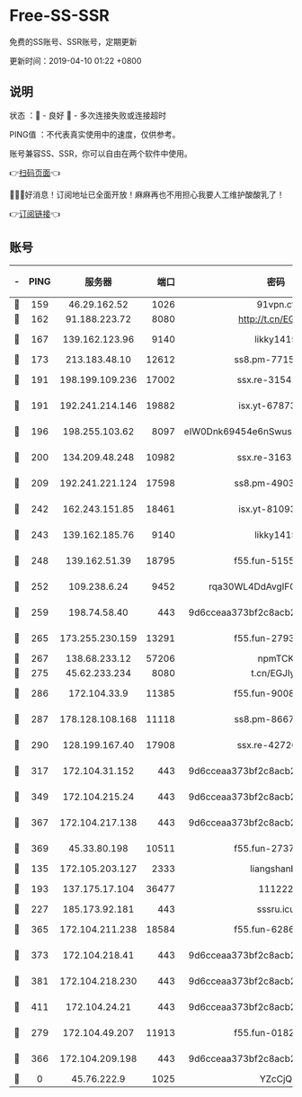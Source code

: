 # Free-SS-SSR

免费的SS账号、SSR账号，定期更新

更新时间：2019-04-10 01:22 +0800

## 说明

状态     ：🙂 - 良好 🙁 - 多次连接失败或连接超时

PING值   ：不代表真实使用中的速度，仅供参考。

账号兼容SS、SSR，你可以自由在两个软件中使用。

👉[扫码页面](https://liesauer.github.io/Free-SS-SSR/)👈

🎉🎉🎉好消息！订阅地址已全面开放！麻麻再也不用担心我要人工维护酸酸乳了！

👉[订阅链接](https://www.liesauer.net/yogurt/subscribe?ACCESS_TOKEN=DAYxR3mMaZAsaqUb)👈

## 账号

|-|PING|服务器|端口|密码|加密方式|区域|
|:----:|:----:|:-----:|-----:|:----:|:----:|:----:|
|🙂|159|46.29.162.52|1026|91vpn.cf|rc4-md5|RU|
|🙂|162|91.188.223.72|8080|http://t.cn/EGJIyrl|rc4-md5|RU|
|🙂|167|139.162.123.96|9140|likky1415|aes-256-cfb|JP|
|🙂|173|213.183.48.10|12612|ss8.pm-77157526|rc4-md5|RU|
|🙂|191|198.199.109.236|17002|ssx.re-31541673|aes-256-cfb|US|
|🙂|191|192.241.214.146|19882|isx.yt-67873078|aes-256-cfb|US|
|🙂|196|198.255.103.62|8097|eIW0Dnk69454e6nSwuspv9DmS201tQ0D|aes-256-cfb|US|
|🙂|200|134.209.48.248|10982|ssx.re-31631414|aes-256-cfb|US|
|🙂|209|192.241.221.124|17598|ss8.pm-49031433|aes-256-cfb|US|
|🙂|242|162.243.151.85|18461|isx.yt-81093272|aes-256-cfb|US|
|🙂|243|139.162.185.76|9140|likky1415|aes-256-cfb|DE|
|🙂|248|139.162.51.39|18795|f55.fun-51551874|aes-256-cfb|SG|
|🙂|252|109.238.6.24|9452|rqa30WL4DdAvgIFG6Fs3znzTa|aes-256-cfb|FR|
|🙂|259|198.74.58.40|443|9d6cceaa373bf2c8acb22e60b6a58be6|aes-256-cfb|US|
|🙂|265|173.255.230.159|13291|f55.fun-27934784|aes-256-cfb|US|
|🙂|267|138.68.233.12|57206|npmTCK|rc4-md5|US|
|🙂|275|45.62.233.234|8080|t.cn/EGJIyrl|rc4-md5|CA|
|🙂|286|172.104.33.9|11385|f55.fun-90083695|aes-256-cfb|SG|
|🙂|287|178.128.108.168|11118|ss8.pm-86671679|aes-256-cfb|SG|
|🙂|290|128.199.167.40|17908|ssx.re-42726617|aes-256-cfb|SG|
|🙂|317|172.104.31.152|443|9d6cceaa373bf2c8acb22e60b6a58be6|aes-256-cfb|US|
|🙂|349|172.104.215.24|443|9d6cceaa373bf2c8acb22e60b6a58be6|aes-256-cfb|US|
|🙂|367|172.104.217.138|443|9d6cceaa373bf2c8acb22e60b6a58be6|aes-256-cfb|US|
|🙂|369|45.33.80.198|10511|f55.fun-27370587|aes-256-cfb|US|
|🙂|135|172.105.203.127|2333|liangshanbo|chacha20|JP|
|🙂|193|137.175.17.104|36477|111222|aes-256-cfb|US|
|🙂|227|185.173.92.181|443|sssru.icu|rc4-md5|RU|
|🙂|365|172.104.211.238|18584|f55.fun-62869034|aes-256-cfb|US|
|🙂|373|172.104.218.41|443|9d6cceaa373bf2c8acb22e60b6a58be6|aes-256-cfb|US|
|🙂|381|172.104.218.230|443|9d6cceaa373bf2c8acb22e60b6a58be6|aes-256-cfb|US|
|🙂|411|172.104.24.21|443|9d6cceaa373bf2c8acb22e60b6a58be6|aes-256-cfb|US|
|🙁|279|172.104.49.207|11913|f55.fun-01827125|aes-256-cfb|SG|
|🙁|366|172.104.209.198|443|9d6cceaa373bf2c8acb22e60b6a58be6|aes-256-cfb|US|
|🙁|0|45.76.222.9|1025|YZcCjQ|rc4-md5|JP|
